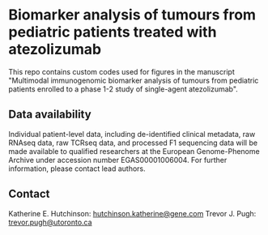 # Biomarker analysis of tumours from pediatric patients treated with atezolizumab 

This repo contains custom codes used for figures in the manuscript "Multimodal immunogenomic biomarker analysis of tumours from pediatric patients enrolled to a phase 1-2 study of single-agent atezolizumab".

## Data availability

Individual patient-level data, including de-identified clinical metadata, raw RNAseq data, raw TCRseq data, and processed F1 sequencing data will be made available to qualified researchers at the European Genome-Phenome Archive under accession number EGAS00001006004. For further information, please contact lead authors. 

## Contact
Katherine E. Hutchinson: hutchinson.katherine@gene.com
Trevor J. Pugh: trevor.pugh@utoronto.ca
